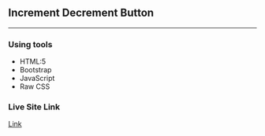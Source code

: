 ## Increment Decrement Button
****

### Using tools
* HTML:5
* Bootstrap
* JavaScript
* Raw CSS

### Live Site Link
<a href="https://icrement-decrement-button.netlify.app/">Link </a>